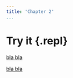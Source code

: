 ```yaml
---
title: 'Chapter 2'
...
```


# Try it {.repl}

[bla bla](source://Example2/SweetData)

[bla bla](source://Example2/Parseable)
